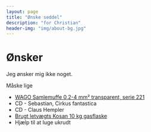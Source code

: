 ```yaml
---
layout: page
title: "Ønske seddel"
description: "for Christian"
header-img: "img/about-bg.jpg"
---
```

# Ønsker

Jeg ønsker mig ikke noget.

Måske lige

 * [WAGO Samlemuffe 0,2-4 mm² transparent, serie 221](https://www.wattoo.dk/inline-fjedersmalemuffe-4mm2-7821113195)
 * CD - Sebastian, Cirkus fantastica
 * CD - Claus Hempler
 * [Brugt letvægts Kosan 10 kg gasflaske](https://www.dba.dk/recommerce/forsale/item/8647439)
 * Hjælp til at luge ukrudt


